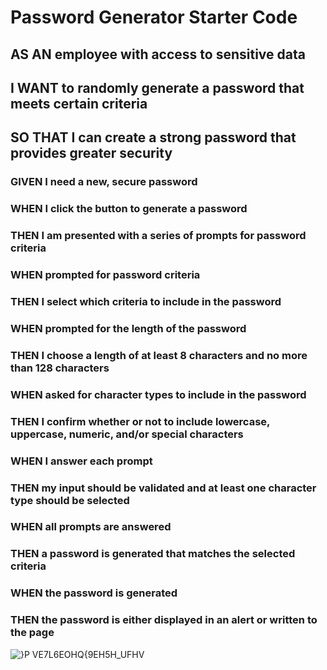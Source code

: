 # Password Generator Starter Code

## AS AN employee with access to sensitive data
## I WANT to randomly generate a password that meets certain criteria
## SO THAT I can create a strong password that provides greater security

### GIVEN I need a new, secure password
### WHEN I click the button to generate a password
### THEN I am presented with a series of prompts for password criteria
### WHEN prompted for password criteria
### THEN I select which criteria to include in the password
### WHEN prompted for the length of the password
### THEN I choose a length of at least 8 characters and no more than 128 characters
### WHEN asked for character types to include in the password
### THEN I confirm whether or not to include lowercase, uppercase, numeric, and/or special characters
### WHEN I answer each prompt
### THEN my input should be validated and at least one character type should be selected
### WHEN all prompts are answered
### THEN a password is generated that matches the selected criteria
### WHEN the password is generated
### THEN the password is either displayed in an alert or written to the page

![}P VE7L6EOHQ{9EH5H_UFHV](https://user-images.githubusercontent.com/99444229/157156110-487e7c99-3003-4fab-bb94-b57cf9a682a5.png)
